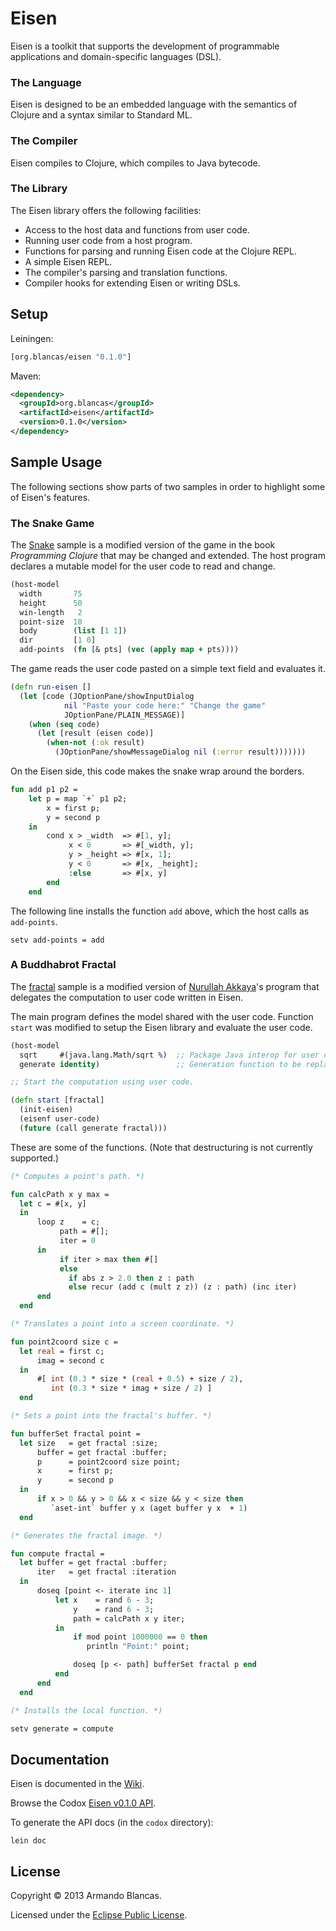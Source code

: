 # Eisen

Eisen is a toolkit that supports the development of programmable applications and domain-specific languages (DSL).

### The Language

Eisen is designed to be an embedded language with the semantics of Clojure and a syntax similar to Standard ML.

### The Compiler

Eisen compiles to Clojure, which compiles to Java bytecode.

### The Library

The Eisen library offers the following facilities:

* Access to the host data and functions from user code.
* Running user code from a host program.
* Functions for parsing and running Eisen code at the Clojure REPL.
* A simple Eisen REPL.
* The compiler's parsing and translation functions.
* Compiler hooks for extending Eisen or writing DSLs.

## Setup

Leiningen:

```clojure
[org.blancas/eisen "0.1.0"]
```

Maven:

```xml
<dependency>
  <groupId>org.blancas</groupId>
  <artifactId>eisen</artifactId>
  <version>0.1.0</version>
</dependency>
```

## Sample Usage

The following sections show parts of two samples in order to highlight some of Eisen's features.

### The Snake Game
 
The [Snake](https://github.com/blancas/eisen/wiki/Extending-the-Snake-Game-Interactively) sample is a modified version of the game in the book *Programming Clojure* that may be changed and extended. The host program declares a mutable model for the user code to read and change.

```clojure
(host-model
  width       75
  height      50
  win-length   2
  point-size  10
  body        (list [1 1])
  dir         [1 0]
  add-points  (fn [& pts] (vec (apply map + pts))))
```

The game reads the user code pasted on a simple text field and evaluates it.

```clojure
(defn run-eisen []
  (let [code (JOptionPane/showInputDialog
	        nil "Paste your code here:" "Change the game"
	        JOptionPane/PLAIN_MESSAGE)]
    (when (seq code)
      (let [result (eisen code)]
        (when-not (:ok result)
          (JOptionPane/showMessageDialog nil (:error result)))))))
```

On the Eisen side, this code makes the snake wrap around the borders.

```sml
fun add p1 p2 =
    let p = map `+` p1 p2;
        x = first p;
        y = second p
    in
        cond x > _width  => #[1, y];
             x < 0       => #[_width, y];
             y > _height => #[x, 1];
             y < 0       => #[x, _height];
             :else       => #[x, y]
        end
    end
```

The following line installs the function `add` above, which the host calls as `add-points`.

```
setv add-points = add
```

### A Buddhabrot Fractal

The [fractal](https://github.com/blancas/eisen/wiki/Computing-a-Buddhabrot-Fractal) sample is a modified version of [Nurullah Akkaya](http://nakkaya.com/2009/10/04/fractals-in-clojure-buddhabrot-fractal/)'s program that delegates the computation to user code written in Eisen. 

The main program defines the model shared with the user code. Function `start` was modified to setup the Eisen library and evaluate the user code.

```clojure
(host-model
  sqrt     #(java.lang.Math/sqrt %)  ;; Package Java interop for user code.
  generate identity)                 ;; Generation function to be replaced.

;; Start the computation using user code.

(defn start [fractal]
  (init-eisen)
  (eisenf user-code)
  (future (call generate fractal)))
```

These are some of the functions. (Note that destructuring is not currently supported.)

```sml
(* Computes a point's path. *)

fun calcPath x y max =
  let c = #[x, y]
  in
      loop z    = c;
           path = #[];
           iter = 0
      in
           if iter > max then #[]
           else
             if abs z > 2.0 then z : path
             else recur (add c (mult z z)) (z : path) (inc iter)
      end
  end

(* Translates a point into a screen coordinate. *)

fun point2coord size c =
  let real = first c;
      imag = second c
  in
      #[ int (0.3 * size * (real + 0.5) + size / 2), 
         int (0.3 * size * imag + size / 2) ]
  end

(* Sets a point into the fractal's buffer. *)

fun bufferSet fractal point =
  let size   = get fractal :size;
      buffer = get fractal :buffer;
      p      = point2coord size point;
      x      = first p;
      y      = second p
  in
      if x > 0 && y > 0 && x < size && y < size then
         `aset-int` buffer y x (aget buffer y x  + 1)
  end

(* Generates the fractal image. *)

fun compute fractal =
  let buffer = get fractal :buffer;
      iter   = get fractal :iteration
  in
      doseq [point <- iterate inc 1]
          let x    = rand 6 - 3;
              y    = rand 6 - 3;
              path = calcPath x y iter;
          in
              if mod point 1000000 == 0 then
                 println "Point:" point;

              doseq [p <- path] bufferSet fractal p end
          end
      end
  end

(* Installs the local function. *)

setv generate = compute
```

## Documentation

Eisen is documented in the [Wiki](https://github.com/blancas/eisen/wiki).

Browse the Codox [Eisen v0.1.0 API](http://blancas.github.com/eisen).

To generate the API docs (in the `codox` directory):

    lein doc

## License

Copyright © 2013 Armando Blancas.

Licensed under the [Eclipse Public License](http://www.eclipse.org/legal/epl-v10.html).
